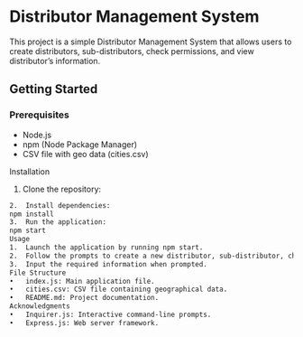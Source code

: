 # Distributor Management System 
This project is a simple Distributor Management System that allows users to create distributors, sub-distributors, check permissions, and view distributor’s information. 
## Getting Started 
### Prerequisites 
- Node.js 
- npm (Node Package Manager) 
- CSV file with geo data (cities.csv) 

Installation 
1. Clone the repository: 
```bash git clone https://github.com/Deva45anbu/challenge2016.git 
2.	Install dependencies:
npm install 
3.	Run the application:
npm start
Usage
1.	Launch the application by running npm start.
2.	Follow the prompts to create a new distributor, sub-distributor, check permissions, view distributor information, or exit the program.
3.	Input the required information when prompted.
File Structure
•	index.js: Main application file.
•	cities.csv: CSV file containing geographical data.
•	README.md: Project documentation.  
Acknowledgments
•	Inquirer.js: Interactive command-line prompts.
•	Express.js: Web server framework.
